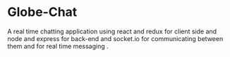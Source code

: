 # Globe-Chat
A real time chatting application using react and redux for client side  and node and express for back-end and socket.io for communicating between them and for real time messaging .

